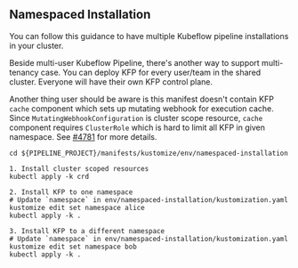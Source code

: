 ## Namespaced Installation

You can follow this guidance to have multiple Kubeflow pipeline installations in your cluster.

Beside multi-user Kubeflow Pipeline, there's another way to support multi-tenancy case. 
You can deploy KFP for every user/team in the shared cluster. Everyone will have their own KFP control plane.

Another thing user should be aware is this manifest doesn't contain KFP `cache` component
which sets up mutating webhook for execution cache. Since `MutatingWebhookConfiguration` is cluster scope resource,
`cache` component requires `ClusterRole` which is hard to limit all KFP in given namespace.
See [#4781](https://github.com/kubeflow/pipelines/issues/4781) for more details.


```
cd ${PIPELINE_PROJECT}/manifests/kustomize/env/namespaced-installation

1. Install cluster scoped resources
kubectl apply -k crd

2. Install KFP to one namespace
# Update `namespace` in env/namespaced-installation/kustomization.yaml
kustomize edit set namespace alice
kubectl apply -k .

3. Install KFP to a different namespace
# Update `namespace` in env/namespaced-installation/kustomization.yaml
kustomize edit set namespace bob
kubectl apply -k .
```
